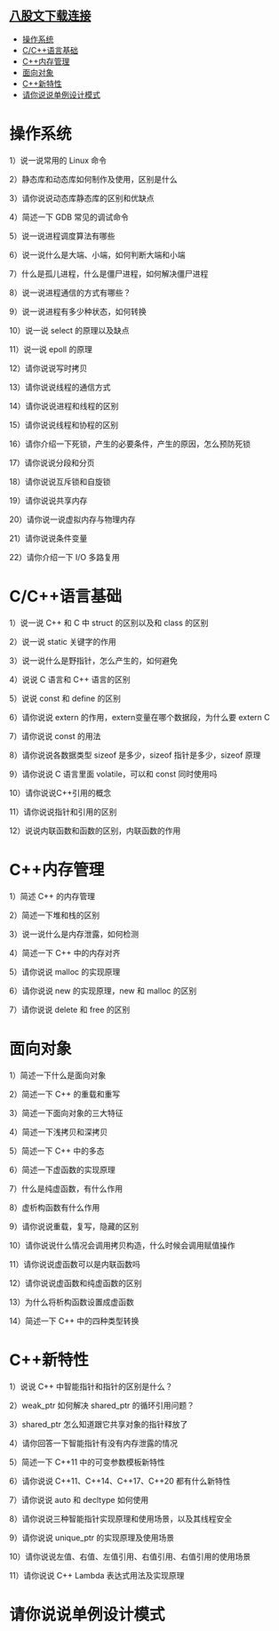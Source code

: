 [八股文下载连接](https://link.zhihu.com/?target=https%3A//wwr.lanzoui.com/iVgnFsdco7e)
---

- [操作系统](#操作系统)
- [C/C++语言基础](#C--------)
- [C++内存管理](#C------)
- [面向对象](#面向对象)
- [C++新特性](#C-----)
- [请你说说单例设计模式](#请你说说单例设计模式)

# 操作系统

1）说一说常用的 Linux 命令

2）静态库和动态库如何制作及使用，区别是什么

3）请你说说动态库静态库的区别和优缺点

4）简述一下 GDB 常见的调试命令

5）说一说进程调度算法有哪些

6）说一说什么是大端、小端，如何判断大端和小端

7）什么是孤儿进程，什么是僵尸进程，如何解决僵尸进程

8）说一说进程通信的方式有哪些？

9）说一说进程有多少种状态，如何转换

10）说一说 select 的原理以及缺点

11）说一说 epoll 的原理

12）请你说说写时拷贝

13）请你说说线程的通信方式

14）请你说说进程和线程的区别

15）请你说说线程和协程的区别

16）请你介绍一下死锁，产生的必要条件，产生的原因，怎么预防死锁

17）请你说说分段和分页

18）请你说说互斥锁和自旋锁

19）请你说说共享内存

20）请你说一说虚拟内存与物理内存

21）请你说说条件变量

22）请你介绍一下 I/O 多路复用

# C/C++语言基础

1）说一说 C++ 和 C 中 struct 的区别以及和 class 的区别

2）说一说 static 关键字的作用

3）说一说什么是野指针，怎么产生的，如何避免

4）说说 C 语言和 C++ 语言的区别

5）说说 const 和 define 的区别

6）请你说说 extern 的作用，extern变量在哪个数据段，为什么要 extern C

7）请你说说 const 的用法

8）请你说说各数据类型 sizeof 是多少，sizeof 指针是多少，sizeof 原理

9）请你说说 C 语言里面 volatile，可以和 const 同时使用吗

10）请你说说C++引用的概念

11）请你说说指针和引用的区别

12）说说内联函数和函数的区别，内联函数的作用

# C++内存管理

1）简述 C++ 的内存管理

2）简述一下堆和栈的区别

3）说一说什么是内存泄露，如何检测

4）简述一下 C++ 中的内存对齐

5）请你说说 malloc 的实现原理

6）请你说说 new 的实现原理，new 和 malloc 的区别

7）请你说说 delete 和 free 的区别
# 面向对象

1）简述一下什么是面向对象

2）简述一下 C++ 的重载和重写

3）简述一下面向对象的三大特征

4）简述一下浅拷贝和深拷贝

5）简述一下 C++ 中的多态

6）简述一下虚函数的实现原理

7）什么是纯虚函数，有什么作用

8）虚析构函数有什么作用

9）请你说说重载，复写，隐藏的区别

10）请你说说什么情况会调用拷贝构造，什么时候会调用赋值操作

11）请你说说虚函数可以是内联函数吗

12）请你说说虚函数和纯虚函数的区别

13）为什么将析构函数设置成虚函数

14）简述一下 C++ 中的四种类型转换

# C++新特性

1）说说 C++ 中智能指针和指针的区别是什么？

2）weak_ptr 如何解决 shared_ptr 的循环引用问题？

3）shared_ptr 怎么知道跟它共享对象的指针释放了

4）请你回答一下智能指针有没有内存泄露的情况

5）简述一下 C++11 中的可变参数模板新特性

6）请你说说 C++11、C++14、C++17、C++20 都有什么新特性

7）请你说说 auto 和 decltype 如何使用

8）请你说说三种智能指针实现原理和使用场景，以及其线程安全

9）请你说说 unique_ptr 的实现原理及使用场景

10）请你说说左值、右值、左值引用、右值引用、右值引用的使用场景

11）请你说说 C++ Lambda 表达式用法及实现原理

# 请你说说单例设计模式
